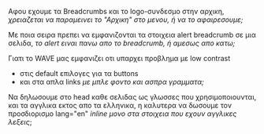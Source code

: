 


Αφου εχουμε τα Breadcrumbs και το logo-συνδεσμο στην αρχικη,
  *χρειαζεται να παραμεινει το "Αρχικη" στο μενου, ή να το αφαιρεσουμε;*


Με ποια σειρα πρεπει να εμφανιζονται τα στοιχεια alert breadcrumb σε μια σελιδα,
  *το alert ειναι πανω απο το breadcrumb, ή αμεσως απο κατω;*


Γιατι το WAVE μας εμφανιζει οτι υπαρχει προβλημα με low contrast
  + στις default επιλογες για τα buttons
  + και στα απλα links
  *με μπλε φοντο και ασπρα γραμματα;*

Να δηλωσουμε στο head καθε σελιδας ως γλωσσες που χρησιμοποιουνται, και τα αγγλικα
  εκτος απο τα ελληνικα, η καλυτερα να δωσουμε τον προσδιορισμο lang="en"
  *inline μονο στα στοιχεια που εχουν αγγλικες λεξεις*;

<!-- Με ποια σειρα πρεπει να εμφανιζονται τα στοιχεια alert breadcrumb σε μια σελιδα,
  **το alert ειναι πανω απο το breadcrumb, ή αμεσως απο κατω;** -->
